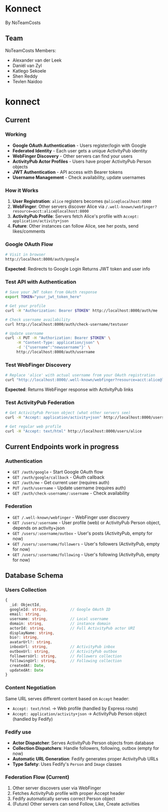 # Konnect

By NoTeamCosts

## Team

NoTeamCosts Members:

- Alexander van der Leek
- Daniël van Zyl
- Katlego Sekoele
- Shen Reddy
- Tevlen Naidoo

# konnect

## Current

### Working
- **Google OAuth Authentication** - Users register/login with Google
- **Federated Identity** - Each user gets a unique ActivityPub identity
- **WebFinger Discovery** - Other servers can find your users
- **ActivityPub Actor Profiles** - Users have proper ActivityPub Person objects
- **JWT Authentication** - API access with Bearer tokens
- **Username Management** - Check availability, update usernames

### How it Works

1. **User Registration**: `alice` registers becomes `@alice@localhost:8000`
2. **WebFinger**: Other servers discover Alice via `/.well-known/webfinger?resource=acct:alice@localhost:8000`
3. **ActivityPub Profile**: Servers fetch Alice's profile with `Accept: application/activity+json`
4. **Future**: Other instances can follow Alice, see her posts, send likes/comments


### Google OAuth Flow
```bash
# Visit in browser
http://localhost:8000/auth/google
```
**Expected**: Redirects to Google  Login  Returns JWT token and user info

### Test API with Authentication
```bash
# Save your JWT token from OAuth response
export TOKEN="your_jwt_token_here"

# Get your profile
curl -H "Authorization: Bearer $TOKEN" http://localhost:8000/auth/me

# Check username availability
curl http://localhost:8000/auth/check-username/testuser

# Update username
curl -X PUT -H "Authorization: Bearer $TOKEN" \
     -H "Content-Type: application/json" \
     -d '{"username":"newusername"}' \
     http://localhost:8000/auth/username
```

### Test WebFinger Discovery
```bash
# Replace 'alice' with actual username from your OAuth registration
curl "http://localhost:8000/.well-known/webfinger?resource=acct:alice@localhost:8000"
```
**Expected**: Returns WebFinger response with ActivityPub links

### Test ActivityPub Federation
```bash
# Get ActivityPub Person object (what other servers see)
curl -H "Accept: application/activity+json" http://localhost:8000/users/alice

# Get regular web profile
curl -H "Accept: text/html" http://localhost:8000/users/alice
```

## Current Endpoints work in progress

### Authentication
- `GET /auth/google` - Start Google OAuth flow
- `GET /auth/google/callback` - OAuth callback
- `GET /auth/me` - Get current user (requires auth)
- `PUT /auth/username` - Update username (requires auth)
- `GET /auth/check-username/:username` - Check availability

### Federation
- `GET /.well-known/webfinger` - WebFinger user discovery
- `GET /users/:username` - User profile (web) or ActivityPub Person object, depends on activity+json
- `GET /users/:username/outbox` - User's posts (ActivityPub, empty for now)
- `GET /users/:username/followers` - User's followers (ActivityPub, empty for now)
- `GET /users/:username/following` - User's following (ActivityPub, empty for now)

## Database Schema

### Users Collection
```typescript
{
  _id: ObjectId,
  googleId: string,          // Google OAuth ID
  email: string,
  username: string,          // Local username 
  domain: string,            // instance domain
  actorId: string,           // Full ActivityPub actor URI
  displayName: string,
  bio?: string,
  avatarUrl?: string,
  inboxUrl: string,          // ActivityPub inbox
  outboxUrl: string,         // ActivityPub outbox
  followersUrl: string,      // Followers collection
  followingUrl: string,      // Following collection
  createdAt: Date,
  updatedAt: Date
}
```

### Content Negotiation
Same URL serves different content based on `Accept` header:
- `Accept: text/html` → Web profile (handled by Express route)
- `Accept: application/activity+json` → ActivityPub Person object (handled by Fedify)

### Fedify use
- **Actor Dispatcher**: Serves ActivityPub Person objects from database
- **Collection Dispatchers**: Handle followers, following, outbox (empty for now)
- **Automatic URL Generation**: Fedify generates proper ActivityPub URLs
- **Type Safety**: Uses Fedify's `Person` and `Image` classes

### Federation Flow (Current)
1. Other server discovers user via WebFinger
2. Fetches ActivityPub profile with proper Accept header
3. Fedify automatically serves correct Person object
4. (Future) Other servers can send Follow, Like, Create activities
